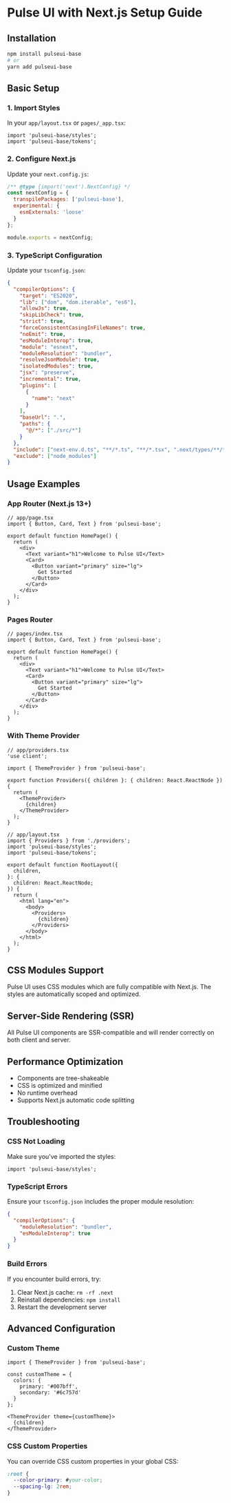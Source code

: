 # Pulse UI with Next.js Setup Guide

## Installation

```bash
npm install pulseui-base
# or
yarn add pulseui-base
```

## Basic Setup

### 1. Import Styles

In your `app/layout.tsx` or `pages/_app.tsx`:

```tsx
import 'pulseui-base/styles';
import 'pulseui-base/tokens';
```

### 2. Configure Next.js

Update your `next.config.js`:

```js
/** @type {import('next').NextConfig} */
const nextConfig = {
  transpilePackages: ['pulseui-base'],
  experimental: {
    esmExternals: 'loose'
  }
};

module.exports = nextConfig;
```

### 3. TypeScript Configuration

Update your `tsconfig.json`:

```json
{
  "compilerOptions": {
    "target": "ES2020",
    "lib": ["dom", "dom.iterable", "es6"],
    "allowJs": true,
    "skipLibCheck": true,
    "strict": true,
    "forceConsistentCasingInFileNames": true,
    "noEmit": true,
    "esModuleInterop": true,
    "module": "esnext",
    "moduleResolution": "bundler",
    "resolveJsonModule": true,
    "isolatedModules": true,
    "jsx": "preserve",
    "incremental": true,
    "plugins": [
      {
        "name": "next"
      }
    ],
    "baseUrl": ".",
    "paths": {
      "@/*": ["./src/*"]
    }
  },
  "include": ["next-env.d.ts", "**/*.ts", "**/*.tsx", ".next/types/**/*.ts"],
  "exclude": ["node_modules"]
}
```

## Usage Examples

### App Router (Next.js 13+)

```tsx
// app/page.tsx
import { Button, Card, Text } from 'pulseui-base';

export default function HomePage() {
  return (
    <div>
      <Text variant="h1">Welcome to Pulse UI</Text>
      <Card>
        <Button variant="primary" size="lg">
          Get Started
        </Button>
      </Card>
    </div>
  );
}
```

### Pages Router

```tsx
// pages/index.tsx
import { Button, Card, Text } from 'pulseui-base';

export default function HomePage() {
  return (
    <div>
      <Text variant="h1">Welcome to Pulse UI</Text>
      <Card>
        <Button variant="primary" size="lg">
          Get Started
        </Button>
      </Card>
    </div>
  );
}
```

### With Theme Provider

```tsx
// app/providers.tsx
'use client';

import { ThemeProvider } from 'pulseui-base';

export function Providers({ children }: { children: React.ReactNode }) {
  return (
    <ThemeProvider>
      {children}
    </ThemeProvider>
  );
}
```

```tsx
// app/layout.tsx
import { Providers } from './providers';
import 'pulseui-base/styles';
import 'pulseui-base/tokens';

export default function RootLayout({
  children,
}: {
  children: React.ReactNode;
}) {
  return (
    <html lang="en">
      <body>
        <Providers>
          {children}
        </Providers>
      </body>
    </html>
  );
}
```

## CSS Modules Support

Pulse UI uses CSS modules which are fully compatible with Next.js. The styles are automatically scoped and optimized.

## Server-Side Rendering (SSR)

All Pulse UI components are SSR-compatible and will render correctly on both client and server.

## Performance Optimization

- Components are tree-shakeable
- CSS is optimized and minified
- No runtime overhead
- Supports Next.js automatic code splitting

## Troubleshooting

### CSS Not Loading

Make sure you've imported the styles:

```tsx
import 'pulseui-base/styles';
```

### TypeScript Errors

Ensure your `tsconfig.json` includes the proper module resolution:

```json
{
  "compilerOptions": {
    "moduleResolution": "bundler",
    "esModuleInterop": true
  }
}
```

### Build Errors

If you encounter build errors, try:

1. Clear Next.js cache: `rm -rf .next`
2. Reinstall dependencies: `npm install`
3. Restart the development server

## Advanced Configuration

### Custom Theme

```tsx
import { ThemeProvider } from 'pulseui-base';

const customTheme = {
  colors: {
    primary: '#007bff',
    secondary: '#6c757d'
  }
};

<ThemeProvider theme={customTheme}>
  {children}
</ThemeProvider>
```

### CSS Custom Properties

You can override CSS custom properties in your global CSS:

```css
:root {
  --color-primary: #your-color;
  --spacing-lg: 2rem;
}
``` 